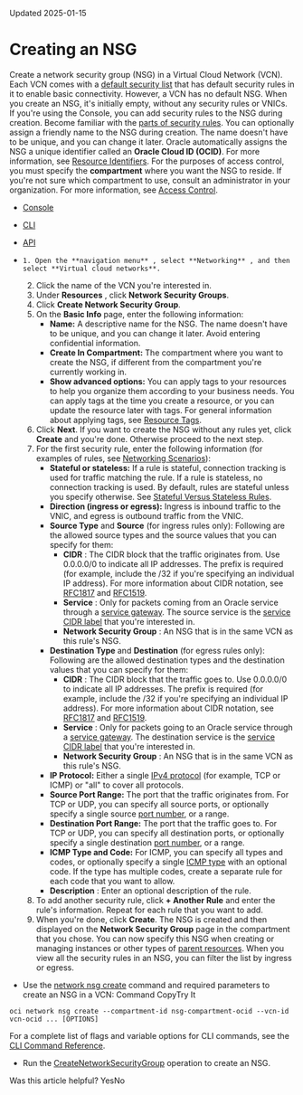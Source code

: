 Updated 2025-01-15
# Creating an NSG
Create a network security group (NSG) in a Virtual Cloud Network (VCN).
Each VCN comes with a [default security list](https://docs.oracle.com/en-us/iaas/Content/Network/Concepts/securitylists.htm#Default) that has default security rules in it to enable basic connectivity. However, a VCN has no default NSG. 
When you create an NSG, it's initially empty, without any security rules or VNICs. If you're using the Console, you can add security rules to the NSG during creation. Become familiar with the [parts of security rules](https://docs.oracle.com/en-us/iaas/Content/Network/Concepts/securityrules.htm#sec_rules_parts).
You can optionally assign a friendly name to the NSG during creation. The name doesn't have to be unique, and you can change it later. Oracle automatically assigns the NSG a unique identifier called an **Oracle Cloud ID (OCID)**. For more information, see [Resource Identifiers](https://docs.oracle.com/iaas/Content/General/Concepts/identifiers.htm).
For the purposes of access control, you must specify the **compartment** where you want the NSG to reside. If you're not sure which compartment to use, consult an administrator in your organization. For more information, see [Access Control](https://docs.oracle.com/en-us/iaas/Content/Network/Concepts/accesscontrol.htm#Access_Control). 
  * [Console](https://docs.oracle.com/en-us/iaas/Content/Network/Concepts/create-nsg.htm)
  * [CLI](https://docs.oracle.com/en-us/iaas/Content/Network/Concepts/create-nsg.htm)
  * [API](https://docs.oracle.com/en-us/iaas/Content/Network/Concepts/create-nsg.htm)


  *     1. Open the **navigation menu** , select **Networking** , and then select **Virtual cloud networks**.
    2. Click the name of the VCN you're interested in.
    3. Under **Resources** , click **Network Security Groups**.
    4. Click **Create Network Security Group**. 
    5. On the **Basic Info** page, enter the following information:
       * **Name:** A descriptive name for the NSG. The name doesn't have to be unique, and you can change it later. Avoid entering confidential information.
       * **Create In Compartment:** The compartment where you want to create the NSG, if different from the compartment you're currently working in. 
       * **Show advanced options:** You can apply tags to your resources to help you organize them according to your business needs. You can apply tags at the time you create a resource, or you can update the resource later with tags. For general information about applying tags, see [Resource Tags](https://docs.oracle.com/iaas/Content/General/Concepts/resourcetags.htm). 
    6. Click **Next**.
If you want to create the NSG without any rules yet, click **Create** and you're done. Otherwise proceed to the next step.
    7. For the first security rule, enter the following information (for examples of rules, see [Networking Scenarios](https://docs.oracle.com/en-us/iaas/Content/Network/Tasks/scenarios.htm#networking_scenarios)):
       * **Stateful or stateless:** If a rule is stateful, connection tracking is used for traffic matching the rule. If a rule is stateless, no connection tracking is used. By default, rules are stateful unless you specify otherwise. See [Stateful Versus Stateless Rules](https://docs.oracle.com/en-us/iaas/Content/Network/Concepts/securityrules.htm#stateful).
       * **Direction (ingress or egress):** Ingress is inbound traffic to the VNIC, and egress is outbound traffic from the VNIC. 
       * **Source Type** and **Source** (for ingress rules only): Following are the allowed source types and the source values that you can specify for them:
         * **CIDR** : The CIDR block that the traffic originates from. Use 0.0.0.0/0 to indicate all IP addresses. The prefix is required (for example, include the /32 if you're specifying an individual IP address). For more information about CIDR notation, see [RFC1817](https://datatracker.ietf.org/doc/html/rfc1817) and [RFC1519](https://datatracker.ietf.org/doc/html/rfc1519).
         * **Service** : Only for packets coming from an Oracle service through a [service gateway](https://docs.oracle.com/en-us/iaas/Content/Network/Tasks/servicegateway.htm#Access_to_Oracle_Services_Service_Gateway). The source service is the [service CIDR label](https://docs.oracle.com/en-us/iaas/Content/Network/Tasks/servicegateway.htm#overview) that you're interested in.
         * **Network Security Group** : An NSG that is in the same VCN as this rule's NSG.
       * **Destination Type** and **Destination** (for egress rules only): Following are the allowed destination types and the destination values that you can specify for them:
         * **CIDR** : The CIDR block that the traffic goes to. Use 0.0.0.0/0 to indicate all IP addresses. The prefix is required (for example, include the /32 if you're specifying an individual IP address). For more information about CIDR notation, see [RFC1817](https://datatracker.ietf.org/doc/html/rfc1817) and [RFC1519](https://datatracker.ietf.org/doc/html/rfc1519).
         * **Service** : Only for packets going to an Oracle service through a [service gateway](https://docs.oracle.com/en-us/iaas/Content/Network/Tasks/servicegateway.htm#Access_to_Oracle_Services_Service_Gateway). The destination service is the [service CIDR label](https://docs.oracle.com/en-us/iaas/Content/Network/Tasks/servicegateway.htm#overview) that you're interested in.
         * **Network Security Group** : An NSG that is in the same VCN as this rule's NSG.
       * **IP Protocol:** Either a single [IPv4 protocol](http://www.iana.org/assignments/protocol-numbers/protocol-numbers.xhtml) (for example, TCP or ICMP) or "all" to cover all protocols. 
       * **Source Port Range:** The port that the traffic originates from. For TCP or UDP, you can specify all source ports, or optionally specify a single source [port number](http://www.iana.org/assignments/service-names-port-numbers/service-names-port-numbers.xhtml), or a range. 
       * **Destination Port Range:** The port that the traffic goes to. For TCP or UDP, you can specify all destination ports, or optionally specify a single destination [port number](http://www.iana.org/assignments/service-names-port-numbers/service-names-port-numbers.xhtml), or a range. 
       * **ICMP Type and Code:** For ICMP, you can specify all types and codes, or optionally specify a single [ICMP type](https://www.iana.org/assignments/icmp-parameters/icmp-parameters.xhtml) with an optional code. If the type has multiple codes, create a separate rule for each code that you want to allow. 
       * **Description** : Enter an optional description of the rule.
    8. To add another security rule, click **+ Another Rule** and enter the rule's information. Repeat for each rule that you want to add.
    9. When you're done, click **Create**.
The NSG is created and then displayed on the **Network Security Group** page in the compartment that you chose. You can now specify this NSG when creating or managing instances or other types of [parent resources](https://docs.oracle.com/en-us/iaas/Content/Network/Concepts/securityrules.htm#comparison). 
When you view all the security rules in an NSG, you can filter the list by ingress or egress.
  * Use the [network nsg create](https://docs.oracle.com/iaas/tools/oci-cli/latest/oci_cli_docs/cmdref/network/nsg/create.html) command and required parameters to create an NSG in a VCN:
Command
CopyTry It
```
oci network nsg create --compartment-id nsg-compartment-ocid --vcn-id vcn-ocid ... [OPTIONS]
```

For a complete list of flags and variable options for CLI commands, see the [CLI Command Reference](https://docs.oracle.com/iaas/tools/oci-cli/latest).
  * Run the [CreateNetworkSecurityGroup](https://docs.oracle.com/iaas/api/#/en/iaas/latest/NetworkSecurityGroup/CreateNetworkSecurityGroup) operation to create an NSG.


Was this article helpful?
YesNo

